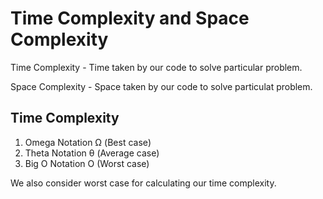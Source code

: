 # Time Complexity and Space Complexity

Time Complexity - Time taken by our code to solve particular problem.

Space Complexity - Space taken by our code to solve particulat problem.

## Time Complexity ##

1) Omega Notation Ω (Best case)
2) Theta Notation θ (Average case)
3) Big O Notation O (Worst case)

We also consider worst case for calculating our time complexity.
